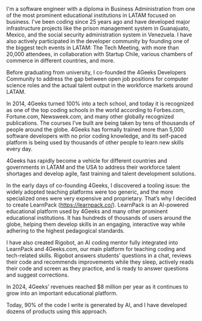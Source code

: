 I'm a software engineer with a diploma in Business Administration from one of the most prominent educational institutions in LATAM focused on business. I've been coding since 25 years ago and have developed major infrastructure projects like the prison management system in Guanajuato, Mexico, and the social security administration system in Venezuela. I have also actively participated in the developer community by founding one of the biggest tech events in LATAM: The Tech Meeting, with more than 20,000 attendees, in collaboration with Startup Chile, various chambers of commerce in different countries, and more.

Before graduating from university, I co-founded the 4Geeks Developers Community to address the gap between open job positions for computer science roles and the actual talent output in the workforce markets around LATAM.

In 2014, 4Geeks turned 100% into a tech school, and today it is recognized as one of the top coding schools in the world according to Forbes.com, Fortune.com, Newsweek.com, and many other globally recognized publications. The courses I’ve built are being taken by tens of thousands of people around the globe. 4Geeks has formally trained more than 5,000 software developers with no prior coding knowledge, and its self-paced platform is being used by thousands of other people to learn new skills every day.

4Geeks has rapidly become a vehicle for different countries and governments in LATAM and the USA to address their workforce talent shortages and develop agile, fast training and talent development solutions.

In the early days of co-founding 4Geeks, I discovered a tooling issue: the widely adopted teaching platforms were too generic, and the more specialized ones were very expensive and proprietary. That’s why I decided to create LearnPack (https://learnpack.co/). LearnPack is an AI-powered educational platform used by 4Geeks and many other prominent educational institutions. It has hundreds of thousands of users around the globe, helping them develop skills in an engaging, interactive way while adhering to the highest pedagogical standards.

I have also created Rigobot, an AI coding mentor fully integrated into LearnPack and 4Geeks.com, our main platform for teaching coding and tech-related skills. Rigobot answers students’ questions in a chat, reviews their code and recommends improvements while they sleep, actively reads their code and screen as they practice, and is ready to answer questions and suggest corrections.

In 2024, 4Geeks’ revenues reached $8 million per year as it continues to grow into an important educational platform.

Today, 90% of the code I write is generated by AI, and I have developed dozens of products using this approach.